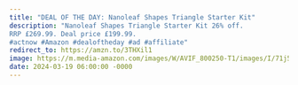 ```yaml
---
title: "DEAL OF THE DAY: Nanoleaf Shapes Triangle Starter Kit"
description: "Nanoleaf Shapes Triangle Starter Kit 26% off.
RRP £269.99. Deal price £199.99.
#actnow #Amazon #dealoftheday #ad #affiliate"
redirect_to: https://amzn.to/3THXil1
image: https://m.media-amazon.com/images/W/AVIF_800250-T1/images/I/71j5ziJHCDL._AC_UF1000,1000_QL80_FMwebp_.jpg
date: 2024-03-19 06:00:00 -0000
---
```

